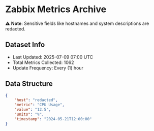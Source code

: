 # Zabbix Metrics Archive

⚠️ **Note**: Sensitive fields like hostnames and system descriptions are redacted.

## Dataset Info
- Last Updated: 2025-07-09 07:00 UTC
- Total Metrics Collected: 1062
- Update Frequency: Every (1) hour

## Data Structure
```json
{
    "host": "redacted",
    "metric": "CPU Usage",
    "value": "12.5",
    "units": "%",
    "timestamp": "2024-05-21T12:00:00"
}
```

